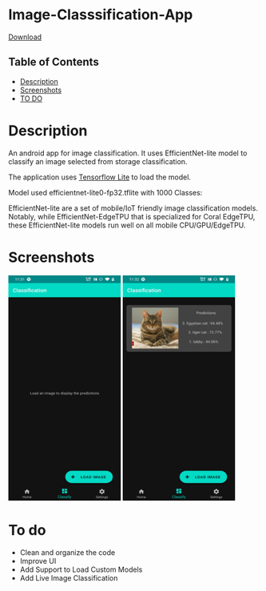 # Image-Classsification-App
[Download](https://github.com/Nishidh25/Image-Classsification-App/raw/master/image-classificaton-app-debug.apk)

Table of Contents
-----------------
  
  * [Description](#description)
  * [Screenshots](#screenshots)
  * [TO DO](#to-do)

# Description 

An android app for image classification. It uses EfficientNet-lite model to classify an image selected from storage classification.

The application uses [Tensorflow Lite](https://www.tensorflow.org/lite) to load the model.

Model used efficientnet-lite0-fp32.tflite with 1000 Classes:

EfficientNet-lite are a set of mobile/IoT friendly image classification models. Notably, while EfficientNet-EdgeTPU that is specialized for Coral EdgeTPU, these EfficientNet-lite models run well on all mobile CPU/GPU/EdgeTPU.


# Screenshots

<img src = "https://github.com/Nishidh25/Image-Classsification-App/blob/master/Screenshot_20200611-233136.jpg" width="225" height="450" />

<img src = "https://github.com/Nishidh25/Image-Classsification-App/blob/master/Screenshot_20200611-233206.jpg" width="225" height="450" />


# To do
* Clean and organize the code
* Improve UI
* Add Support to Load Custom Models
* Add Live Image Classification
